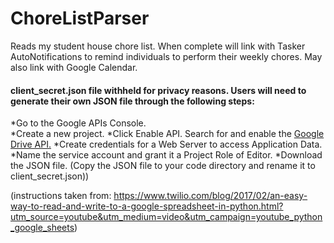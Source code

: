 # ChoreListParser
Reads my student house chore list. When complete will link with Tasker AutoNotifications to remind individuals to perform their weekly chores. 
May also link with Google Calendar.

#### client_secret.json file withheld for privacy reasons. Users will need to generate their own JSON file through the following steps:
*Go to the Google APIs Console.  
*Create a new project.
*Click Enable API. Search for and enable the [Google Drive API.](https://console.developers.google.com/apis/dashboard?project=chores-196516&duration=PT1H)
*Create credentials for a Web Server to access Application Data.
*Name the service account and grant it a Project Role of Editor.
*Download the JSON file.
(Copy the JSON file to your code directory and rename it to client_secret.json))


(instructions taken from: https://www.twilio.com/blog/2017/02/an-easy-way-to-read-and-write-to-a-google-spreadsheet-in-python.html?utm_source=youtube&utm_medium=video&utm_campaign=youtube_python_google_sheets)
